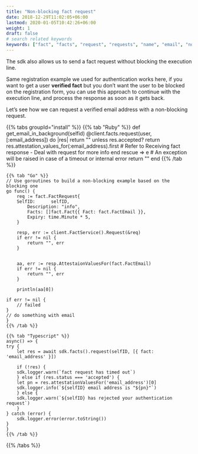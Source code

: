 ```yaml
---
title: "Non-blocking fact request"
date: 2018-12-29T11:02:05+06:00
lastmod: 2020-01-05T10:42:26+06:00
weight: 1
draft: false
# search related keywords
keywords: ["fact", "facts", "request", "requests", "name", "email", "non-blocking"]
---
```

The sdk also allows us to send a fact request without blocking the execution line.

Same registration example we used for authentication works here, if you want to get a user **verified fact** but you don’t want the user to be blocked on the registration form, you can use this approach to continue with the execution line, and process the response as soon as it gets back.

Let’s see how we can request a verified email address with a non-blocking request.


{{% tabs groupId="install" %}}
    {{% tab "Ruby" %}}
        def get_email_in_background(selfid)
            @client.facts.request(user, [:email_address]) do |res|
                return "" unless res.accepted?
                return res.attestation_values_for(:email_address).first
                # Refer to Receiving fact response - Deal with request for more info
            end
            rescue => e # An exception will be raised in case of a timeout or internal error
            return ""
        end
    {{% /tab %}}

    {{% tab "Go" %}}
    // Use goroutines to build a non-blocking example based on the blocking one
    go func() {
        req := fact.FactRequest{
        SelfID:      selfID,
            Description: "info",
            Facts: []fact.Fact{{ Fact: fact.FactEmail }},
            Expiry: time.Minute * 5,
        }

        resp, err := client.FactService().Request(&req)
        if err != nil {
            return "", err
        }


        aa, err := resp.AttestaionValuesFor(fact.FactEmail)
        if err != nil {
            return "", err
        }

        println(aa[0])

    if err != nil {
        // failed
    }
    // do something with email
    }
    {{% /tab %}}

    {{% tab "Typescript" %}}
    async() => {
    try {
        let res = await sdk.facts().request(selfID, [{ fact: 'email_address' }])

        if (!res) {
        sdk.logger.warn(`fact request has timed out`)
        } else if (res.status === 'accepted') {
        let pn = res.attestationValuesFor('email_address')[0]
        sdk.logger.info(`${selfID} email address is "${pn}"`)
        } else {
        sdk.logger.warn(`${selfID} has rejected your authentication request`)
        }
    } catch (error) {
        sdk.logger.error(error.toString())
    }
    }
    {{% /tab %}}
{{% /tabs %}}